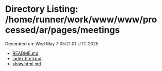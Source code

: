 # Directory Listing: /home/runner/work/www/www/processed/ar/pages/meetings
Generated on: Wed May  7 05:21:01 UTC 2025

- [README.md](README.md)
- [index.html.md](index.html.md)
- [show.html.md](show.html.md)
